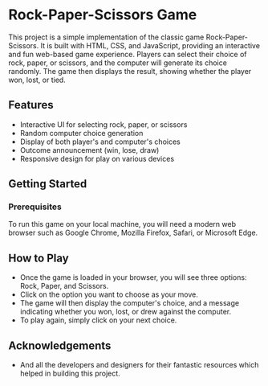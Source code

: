 # Rock-Paper-Scissors Game

This project is a simple implementation of the classic game Rock-Paper-Scissors. It is built with HTML, CSS, and JavaScript, providing an interactive and fun web-based game experience. Players can select their choice of rock, paper, or scissors, and the computer will generate its choice randomly. The game then displays the result, showing whether the player won, lost, or tied.

## Features

- Interactive UI for selecting rock, paper, or scissors
- Random computer choice generation
- Display of both player's and computer's choices
- Outcome announcement (win, lose, draw)
- Responsive design for play on various devices

## Getting Started

### Prerequisites

To run this game on your local machine, you will need a modern web browser such as Google Chrome, Mozilla Firefox, Safari, or Microsoft Edge.

## How to Play

- Once the game is loaded in your browser, you will see three options: Rock, Paper, and Scissors.
- Click on the option you want to choose as your move.
- The game will then display the computer's choice, and a message indicating whether you won, lost, or drew against the computer.
- To play again, simply click on your next choice.

## Acknowledgements

- And all the developers and designers for their fantastic resources which helped in building this project.

